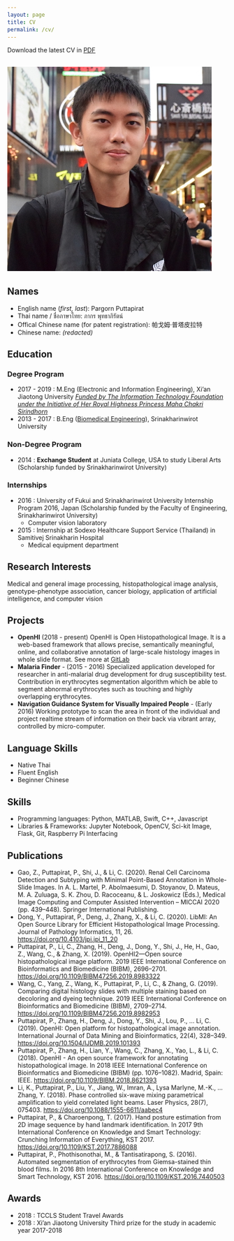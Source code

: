 ```yaml
---
layout: page
title: CV
permalink: /cv/
---
```


Download the latest CV in [PDF](/assets/files/pargorn-puttapirat-cv2021.pdf)

![Pargorn Puttapirat profile picture](/assets/img/profile-picture.jpg)
---
## Names
- English name (_first, last_): Pargorn Puttapirat
- Thai name / ชื่อภาษาไทย: ภากร พุทธาภิรัตน์
- Offical Chinese name (for patent registration): 帕戈姆·普塔皮拉特
- Chinese name: _(redacted)_

## Education
### Degree Program
<!-- * 2019 - present : D.Eng (Computer Science and Technology), Xi’an Jiaotong University _Funded by Chinese Scholarship Council (CSC)_ -->
* 2017 - 2019 : M.Eng (Electronic and Information Engineering), Xi’an Jiaotong University _[Funded by The Information Technology Foundation under the Initiative of Her Royal Highness Princess Maha Chakri Sirindhorn](https://www.princess-it.org/th/)_
* 2013 - 2017 : B.Eng ([Biomedical Engineering](http://bme.eng.swu.ac.th)), Srinakharinwirot University 

### Non-Degree Program
* 2014 : **Exchange Student** at Juniata College, USA to study Liberal Arts (Scholarship funded by Srinakharinwirot University)

### Internships
* 2016 : University of Fukui and Srinakharinwirot University Internship Program 2016, Japan (Scholarship funded by the Faculty of Engineering, Srinakharinwirot University)
  * Computer vision laboratory
* 2015 : Internship at Sodexo Healthcare Support Service (Thailand) in Samitivej Srinakharin Hospital
  * Medical equipment department

## Research Interests
Medical and general image processing, histopathological image analysis, genotype-phenotype association, cancer biology, application of artificial intelligence, and computer vision

## Projects
* **OpenHI** (2018 - present) OpenHI is Open Histopathological Image. It is a web-based framework that allows precise, semantically meaningful, online, and collaborative annotation of large-scale histology images in whole slide format. See more at [GitLab](https://gitlab.com/BioAI/OpenHI/)
* **Malaria Finder** - (2015 - 2016) Specialized application developed for researcher in anti-malarial drug development for drug susceptibility test. Contribution in erythrocytes segmentation algorithm which be able to segment abnormal erythrocytes such as touching and highly overlapping erythrocytes. 
* **Navigation Guidance System for Visually Impaired People** - (Early 2016) Working prototype to scan the area in front of the individual and project realtime stream of information on their back via vibrant array, controlled by micro-computer. 

## Language Skills
* Native Thai
* Fluent English 
* Beginner Chinese

## Skills 
* Programming languages: Python, MATLAB, Swift, C++, Javascript
* Libraries & Frameworks: Jupyter Notebook, OpenCV, Sci-kit Image, Flask, Git, Raspberry Pi Interfacing

## Publications
* Gao, Z., Puttapirat, P., Shi, J., & Li, C. (2020). Renal Cell Carcinoma Detection and Subtyping with Minimal Point-Based Annotation in Whole-Slide Images. In A. L. Martel, P. Abolmaesumi, D. Stoyanov, D. Mateus, M. A. Zuluaga, S. K. Zhou, D. Racoceanu, & L. Joskowicz (Eds.), Medical Image Computing and Computer Assisted Intervention – MICCAI 2020 (pp. 439–448). Springer International Publishing.
* Dong, Y., Puttapirat, P., Deng, J., Zhang, X., & Li, C. (2020). LibMI: An Open Source Library for Efficient Histopathological Image Processing. Journal of Pathology Informatics, 11, 26. https://doi.org/10.4103/jpi.jpi_11_20 
* Puttapirat, P., Li, C., Zhang, H., Deng, J., Dong, Y., Shi, J., He, H., Gao, Z., Wang, C., & Zhang, X. (2019). OpenHI2—Open source histopathological image platform. 2019 IEEE International Conference on Bioinformatics and Biomedicine (BIBM), 2696–2701. https://doi.org/10.1109/BIBM47256.2019.8983322
* Wang, C., Yang, Z., Wang, K., Puttapirat, P., Li, C., & Zhang, G. (2019). Comparing digital histology slides with multiple staining based on decoloring and dyeing technique. 2019 IEEE International Conference on Bioinformatics and Biomedicine (BIBM), 2709–2714. https://doi.org/10.1109/BIBM47256.2019.8982953
* Puttapirat, P., Zhang, H., Deng, J., Dong, Y., Shi, J., Lou, P., … Li, C. (2019). OpenHI: Open platform for histopathological image annotation. International Journal of Data Mining and Bioinformatics, 22(4), 328–349. https://doi.org/10.1504/IJDMB.2019.101393
* Puttapirat, P., Zhang, H., Lian, Y., Wang, C., Zhang, X., Yao, L., & Li, C. (2018). OpenHI - An open source framework for annotating histopathological image. In 2018 IEEE International Conference on Bioinformatics and Biomedicine (BIBM) (pp. 1076–1082). Madrid, Spain: IEEE. https://doi.org/10.1109/BIBM.2018.8621393
* Li, K., Puttapirat, P., Liu, Y., Jiang, W., Imran, A., Lysa Marlyne, M.-K., … Zhang, Y. (2018). Phase controlled six-wave mixing parametrical amplification to yield correlated light beams. Laser Physics, 28(7), 075403. https://doi.org/10.1088/1555-6611/aabec4
* Puttapirat, P., & Charoenpong, T. (2017). Hand posture estimation from 2D image sequence by hand landmark identification. In 2017 9th International Conference on Knowledge and Smart Technology: Crunching Information of Everything, KST 2017. https://doi.org/10.1109/KST.2017.7886088
* Puttapirat, P., Phothisonothai, M., & Tantisatirapong, S. (2016). Automated segmentation of erythrocytes from Giemsa-stained thin blood films. In 2016 8th International Conference on Knowledge and Smart Technology, KST 2016. https://doi.org/10.1109/KST.2016.7440503

## Awards
* 2018 : TCCLS Student Travel Awards 
* 2018 : Xi’an Jiaotong University Third prize for the study in academic year 2017-2018
